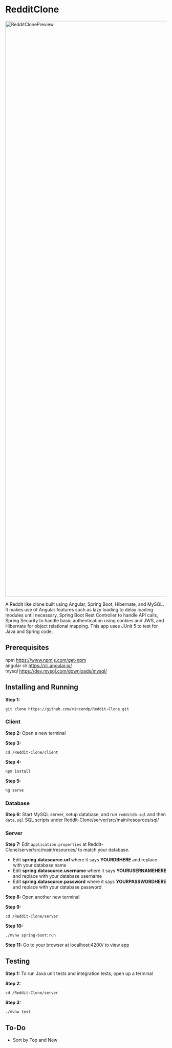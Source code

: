 # RedditClone

<img width="1792" alt="RedditClonePreview" src="https://user-images.githubusercontent.com/23510777/83101994-6634ca00-a068-11ea-9466-20134fd195d6.png">

A Reddit like clone built using Angular, Spring Boot, Hibernate, and MySQL. It makes use of Angular features such as lazy loading to delay loading modules until necessary, Spring Boot Rest Controller to handle API calls, Spring Security to handle basic authentication using cookies and JWS, and Hibernate for object relational mapping. This app uses JUnit 5 to test for Java and Spring code.

## Prerequisites

npm https://www.npmjs.com/get-npm \
angular cli https://cli.angular.io/ \
mysql https://dev.mysql.com/downloads/mysql/ 

## Installing and Running

**Step 1:**
```
git clone https://github.com/vincendp/Reddit-Clone.git
```

### Client 

**Step 2:**
Open a new terminal

**Step 3:**
```
cd /Reddit-Clone/client
```

**Step 4:**
```
npm install
```

**Step 5:**
```
ng serve
```

### Database

**Step 6:**
Start MySQL server, setup database, and run `redditdb.sql` and then `data.sql` SQL scripts under Reddit-Clone/server/src/main/resources/sql/

### Server

**Step 7:**
Edit `application.properties` at Reddit-Clone/server/src/main/resources/ to match your database. 
  + Edit **spring.datasource.url** where it says **YOURDBHERE** and replace with your database name 
  + Edit **spring.datasource.username** where it says **YOURUSERNAMEHERE** and replace with your database username 
  + Edit **spring.datasource.password** where it says **YOURPASSWORDHERE** and replace with your database password 

**Step 8:**
Open another new terminal

**Step 9:**
```
cd /Reddit-Clone/server
```

**Step 10:**
```
./mvnw spring-boot:run 
```

**Step 11:**
Go to your browser at localhost:4200/ to view app


## Testing

**Step 1:**
To run Java unit tests and integration tests, open up a terminal

**Step 2:**
```
cd /Reddit-Clone/server
```

**Step 3:**
```
./mvnw test
```

## To-Do
  + Sort by Top and New
